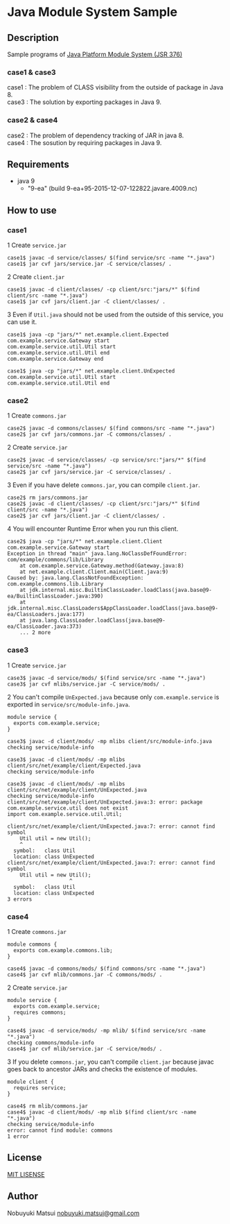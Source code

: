 # Java Module System Sample

## Description
Sample programs of [Java Platform Module System (JSR 376)](http://openjdk.java.net/projects/jigsaw/spec/)

### case1 & case3
case1 : The problem of CLASS visibility from the outside of package in Java 8.  
case3 : The solution by exporting  packages in Java 9.

### case2 & case4
case2 : The problem of dependency tracking of JAR in java 8.  
case4 : The sosution by requiring packages in Java 9.

## Requirements

* java 9
  * "9-ea" (build 9-ea+95-2015-12-07-122822.javare.4009.nc)

## How to use
### case1
1 Create `service.jar`

```text
case1$ javac -d service/classes/ $(find service/src -name "*.java")
case1$ jar cvf jars/service.jar -C service/classes/ .
```

2 Create `client.jar`

```text
case1$ javac -d client/classes/ -cp client/src:"jars/*" $(find client/src -name "*.java")
case1$ jar cvf jars/client.jar -C client/classes/ .
```

3 Even if `Util.java` should not be used from the outside of this service, you can use it.

```text
case1$ java -cp "jars/*" net.example.client.Expected
com.example.service.Gateway start
com.example.service.util.Util start
com.example.service.util.Util end
com.example.service.Gateway end

case1$ java -cp "jars/*" net.example.client.UnExpected
com.example.service.util.Util start
com.example.service.util.Util end
```

### case2
1 Create `commons.jar`

```text
case2$ javac -d commons/classes/ $(find commons/src -name "*.java")
case2$ jar cvf jars/commons.jar -C commons/classes/ .
```

2 Create `service.jar`

```text
case2$ javac -d service/classes/ -cp service/src:"jars/*" $(find service/src -name "*.java")
case2$ jar cvf jars/service.jar -C service/classes/ .
```

3 Even if you have delete `commons.jar`, you can compile `client.jar`.

```text
case2$ rm jars/commons.jar
case2$ javac -d client/classes/ -cp client/src:"jars/*" $(find client/src -name "*.java")
case2$ jar cvf jars/client.jar -C client/classes/ .
```

4 You will encounter Runtime Error when you run this client.

```text
case2$ java -cp "jars/*" net.example.client.Client
com.example.service.Gateway start
Exception in thread "main" java.lang.NoClassDefFoundError: com/example/commons/lib/Library
	at com.example.service.Gateway.method(Gateway.java:8)
	at net.example.client.Client.main(Client.java:9)
Caused by: java.lang.ClassNotFoundException: com.example.commons.lib.Library
	at jdk.internal.misc.BuiltinClassLoader.loadClass(java.base@9-ea/BuiltinClassLoader.java:390)
	at jdk.internal.misc.ClassLoaders$AppClassLoader.loadClass(java.base@9-ea/ClassLoaders.java:177)
	at java.lang.ClassLoader.loadClass(java.base@9-ea/ClassLoader.java:373)
	... 2 more
```

### case3
1 Create `service.jar`

```text
case3$ javac -d service/mods/ $(find service/src -name "*.java")
case3$ jar cvf mlibs/service.jar -C service/mods/ .
```

2 You can't compile `UnExpected.java` because only `com.example.service` is exported in `service/src/module-info.java`.

```text
module service {
  exports com.example.service;
}
```

```text
case3$ javac -d client/mods/ -mp mlibs client/src/module-info.java
checking service/module-info

case3$ javac -d client/mods/ -mp mlibs client/src/net/example/client/Expected.java
checking service/module-info

case3$ javac -d client/mods/ -mp mlibs client/src/net/example/client/UnExpected.java
checking service/module-info
client/src/net/example/client/UnExpected.java:3: error: package com.example.service.util does not exist
import com.example.service.util.Util;
                               ^
client/src/net/example/client/UnExpected.java:7: error: cannot find symbol
    Util util = new Util();
    ^
  symbol:   class Util
  location: class UnExpected
client/src/net/example/client/UnExpected.java:7: error: cannot find symbol
    Util util = new Util();
                    ^
  symbol:   class Util
  location: class UnExpected
3 errors
```

### case4
1 Create `commons.jar`

```text
module commons {
  exports com.example.commons.lib;
}
```

```text
case4$ javac -d commons/mods/ $(find commons/src -name "*.java")
case4$ jar cvf mlib/commons.jar -C commons/mods/ .
```

2 Create `service.jar`

```text
module service {
  exports com.example.service;
  requires commons;
}
```

```text
case4$ javac -d service/mods/ -mp mlib/ $(find service/src -name "*.java")
checking commons/module-info
case4$ jar cvf mlib/service.jar -C service/mods/ .
```

3 If you delete `commons.jar`, you can't compile `client.jar` because javac goes back to ancestor JARs  and checks the existence of modules.

```text
module client {
  requires service;
}
```

```text
case4$ rm mlib/commons.jar
case4$ javac -d client/mods/ -mp mlib $(find client/src -name "*.java")
checking service/module-info
error: cannot find module: commons
1 error
```

## License

[MIT LISENSE](https://github.com/nmatsui/JDK9_module_system_sample/blob/master/LICENSE)

## Author

Nobuyuki Matsui nobuyuki.matsui@gmail.com

